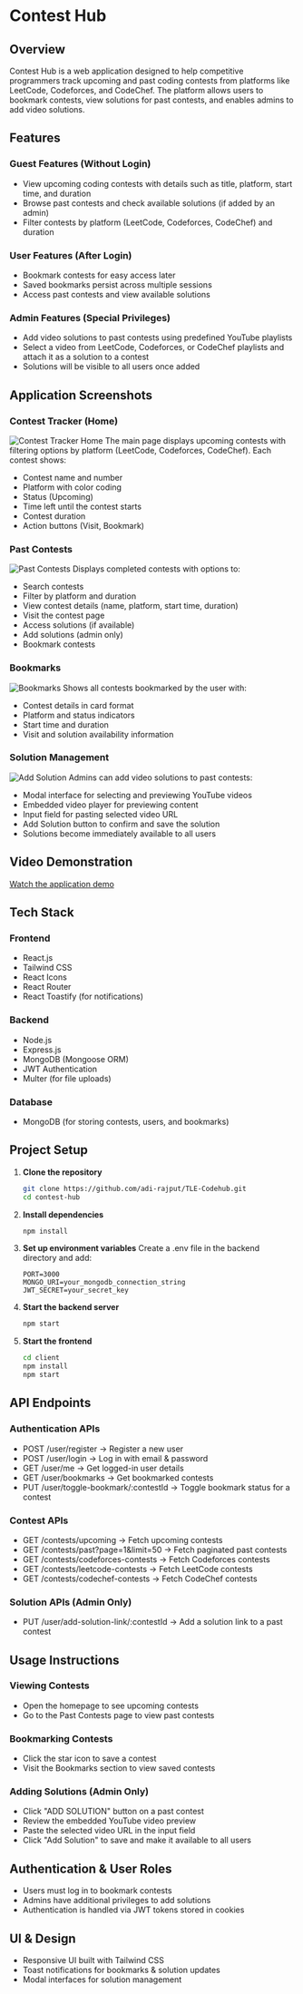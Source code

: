 # Contest Hub

## Overview
Contest Hub is a web application designed to help competitive programmers track upcoming and past coding contests from platforms like LeetCode, Codeforces, and CodeChef. The platform allows users to bookmark contests, view solutions for past contests, and enables admins to add video solutions.

## Features

### Guest Features (Without Login)
- View upcoming coding contests with details such as title, platform, start time, and duration
- Browse past contests and check available solutions (if added by an admin)
- Filter contests by platform (LeetCode, Codeforces, CodeChef) and duration

### User Features (After Login)
- Bookmark contests for easy access later
- Saved bookmarks persist across multiple sessions
- Access past contests and view available solutions

### Admin Features (Special Privileges)
- Add video solutions to past contests using predefined YouTube playlists
- Select a video from LeetCode, Codeforces, or CodeChef playlists and attach it as a solution to a contest
- Solutions will be visible to all users once added

## Application Screenshots

### Contest Tracker (Home)
![Contest Tracker Home](Assets/Screenshot%202025-03-19%20024902.png)
The main page displays upcoming contests with filtering options by platform (LeetCode, Codeforces, CodeChef).
Each contest shows:
- Contest name and number
- Platform with color coding
- Status (Upcoming)
- Time left until the contest starts
- Contest duration
- Action buttons (Visit, Bookmark)

### Past Contests
![Past Contests](Assets/Screenshot%202025-03-19%20024912.png)
Displays completed contests with options to:
- Search contests
- Filter by platform and duration
- View contest details (name, platform, start time, duration)
- Visit the contest page
- Access solutions (if available)
- Add solutions (admin only)
- Bookmark contests

### Bookmarks
![Bookmarks](Assets/Screenshot%202025-03-19%20024925.png)
Shows all contests bookmarked by the user with:
- Contest details in card format
- Platform and status indicators
- Start time and duration
- Visit and solution availability information

### Solution Management
![Add Solution](Assets/Screenshot%202025-03-19%20025154.png)
Admins can add video solutions to past contests:
- Modal interface for selecting and previewing YouTube videos
- Embedded video player for previewing content
- Input field for pasting selected video URL
- Add Solution button to confirm and save the solution
- Solutions become immediately available to all users

## Video Demonstration
[Watch the application demo](https://www.loom.com/share/a03de0d7600f46cab3b3b1cdf0452e35?sid=74ec315c-552e-41a1-b9fd-82583da9b87c)

## Tech Stack

### Frontend
- React.js
- Tailwind CSS
- React Icons
- React Router
- React Toastify (for notifications)

### Backend
- Node.js
- Express.js
- MongoDB (Mongoose ORM)
- JWT Authentication
- Multer (for file uploads)

### Database
- MongoDB (for storing contests, users, and bookmarks)

## Project Setup

1. **Clone the repository**
   ```bash
   git clone https://github.com/adi-rajput/TLE-Codehub.git
   cd contest-hub
   ```

2. **Install dependencies**
   ```bash
   npm install
   ```

3. **Set up environment variables**
   Create a .env file in the backend directory and add:
   ```
   PORT=3000
   MONGO_URI=your_mongodb_connection_string
   JWT_SECRET=your_secret_key
   ```

4. **Start the backend server**
   ```bash
   npm start
   ```

5. **Start the frontend**
   ```bash
   cd client
   npm install
   npm start
   ```

## API Endpoints

### Authentication APIs
- POST /user/register → Register a new user
- POST /user/login → Log in with email & password
- GET /user/me → Get logged-in user details
- GET /user/bookmarks → Get bookmarked contests
- PUT /user/toggle-bookmark/:contestId → Toggle bookmark status for a contest

### Contest APIs
- GET /contests/upcoming → Fetch upcoming contests
- GET /contests/past?page=1&limit=50 → Fetch paginated past contests
- GET /contests/codeforces-contests → Fetch Codeforces contests
- GET /contests/leetcode-contests → Fetch LeetCode contests
- GET /contests/codechef-contests → Fetch CodeChef contests

### Solution APIs (Admin Only)
- PUT /user/add-solution-link/:contestId → Add a solution link to a past contest

## Usage Instructions

### Viewing Contests
- Open the homepage to see upcoming contests
- Go to the Past Contests page to view past contests

### Bookmarking Contests
- Click the star icon to save a contest
- Visit the Bookmarks section to view saved contests

### Adding Solutions (Admin Only)
- Click "ADD SOLUTION" button on a past contest
- Review the embedded YouTube video preview 
- Paste the selected video URL in the input field
- Click "Add Solution" to save and make it available to all users

## Authentication & User Roles
- Users must log in to bookmark contests
- Admins have additional privileges to add solutions
- Authentication is handled via JWT tokens stored in cookies

## UI & Design
- Responsive UI built with Tailwind CSS
- Toast notifications for bookmarks & solution updates
- Modal interfaces for solution management